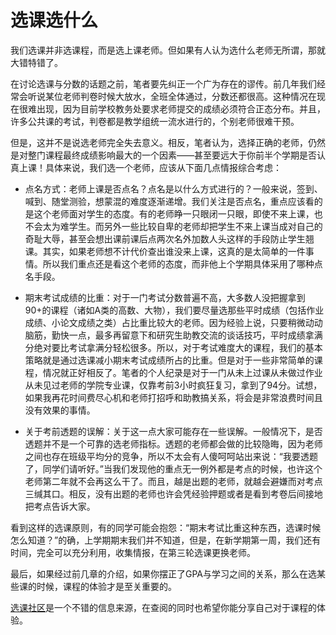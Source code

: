 # 选课选什么

我们选课并非选课程，而是选上课老师。但如果有人认为选什么老师无所谓，那就大错特错了。

在讨论选课与分数的话题之前，笔者要先纠正一个广为存在的谬传。前几年我们经常会听说某位老师判卷时候大放水，全班全体通过，分数还都很高。这种情况在现在很难出现，因为目前学校教务处要求老师提交的成绩必须符合正态分布。并且，许多公共课的考试，判卷都是教学组统一流水进行的，个别老师很难干预。

但是，这并不是说选老师完全失去意义。相反，笔者认为，选择正确的老师，仍然是对整门课程最终成绩影响最大的一个因素——甚至要远大于你前半个学期是否认真上课！具体来说，我们选一个老师，应该从下面几点情报综合考虑：

- 点名方式：老师上课是否点名？点名是以什么方式进行的？一般来说，签到、喊到、随堂测验，想蒙混的难度逐渐递增。我们关注是否点名，重点应该看的是这个老师面对学生的态度。有的老师睁一只眼闭一只眼，即使不来上课，也不会太为难学生。而另外一些比较自卑的老师却把学生不来上课当成对自己的奇耻大辱，甚至会想出课前课后点两次名外加数人头这样的手段防止学生翘课。其实，如果老师想不计代价查出谁没来上课，这真的是太简单的一件事情。所以我们重点还是看这个老师的态度，而非他上个学期具体采用了哪种点名手段。

- 期末考试成绩的比重：对于一门考试分数普遍不高，大多数人没把握拿到90+的课程（诸如A类的高数、大物），我们要尽量选那些平时成绩（包括作业成绩、小论文成绩之类）占比重比较大的老师。因为经验上说，只要稍微动动脑筋，勤快一点，最多再留意下和研究生助教交流的谈话技巧，平时成绩拿满分绝对要比考试拿满分轻松很多。所以，对于考试难度大的课程，我们的基本策略就是通过选课减小期末考试成绩所占的比重。但是对于一些非常简单的课程，情况就正好相反了。笔者的个人纪录是对于一门从未上过课从未做过作业从未见过老师的学院专业课，仅靠考前3小时疯狂复习，拿到了94分。试想，如果我再花时间费尽心机和老师打招呼和助教搞关系，将会是非常浪费时间且没有效果的事情。

- 关于考前透题的误解：关于这一点大家可能存在一些误解。一般情况下，是否透题并不是一个可靠的选老师指标。透题的老师都会做的比较隐晦，因为老师之间也存在班级平均分的竞争，所以不太会有人傻呵呵站出来说：“我要透题了，同学们请听好。”当我们发现他的重点无一例外都是考点的时候，也许这个老师第二年就不会再这么干了。而且，越是出题的老师，就越会避嫌而对考点三缄其口。相反，没有出题的老师也许会凭经验押题或者是看到考卷后间接地把考点告诉大家。

看到这样的选课原则，有的同学可能会抱怨：“期末考试比重这种东西，选课时候怎么知道？”的确，上学期期末我们并不知道，但是，在新学期第一周，我们还有时间，完全可以充分利用，收集情报，在第三轮选课更换老师。

最后，如果经过前几章的介绍，如果你摆正了GPA与学习之间的关系，那么在选某些课的时候，课程的体验才是至关重要的。

[选课社区](https://course.sjtu.plus/)是一个不错的信息来源，在查阅的同时也希望你能分享自己对于课程的体验。


